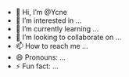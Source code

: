 - 👋 Hi, I’m @Ycne
- 👀 I’m interested in ...
- 🌱 I’m currently learning ...
- 💞️ I’m looking to collaborate on ...
- 📫 How to reach me ...
- 😄 Pronouns: ...
- ⚡ Fun fact: ...

<!---
Ycne/Ycne is a ✨ special ✨ repository because its `README.md` (this file) appears on your GitHub profile.
You can click the Preview link to take a look at your changes.
--->
